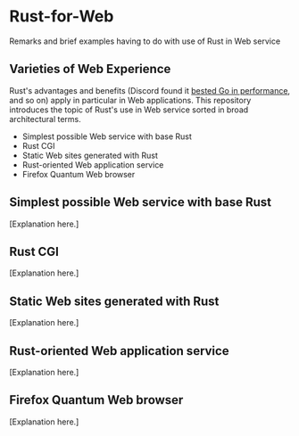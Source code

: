 # Rust-for-Web
Remarks and brief examples having to do with use of Rust in Web service

## Varieties of Web Experience

Rust's advantages and benefits (Discord found it [bested Go in performance](https://medium.com/discord-engineering/why-discord-is-switching-from-go-to-rust-a190bbca2b1f), and so on) apply in particular in Web applications.  This repository introduces the
topic of Rust's use in Web service sorted in broad architectural terms.
- Simplest possible Web service with base Rust
- Rust CGI
- Static Web sites generated with Rust
- Rust-oriented Web application service
- Firefox Quantum Web browser

## Simplest possible Web service with base Rust

[Explanation here.]

## Rust CGI

[Explanation here.]

## Static Web sites generated with Rust

[Explanation here.]

## Rust-oriented Web application service

[Explanation here.]

## Firefox Quantum Web browser

[Explanation here.]
